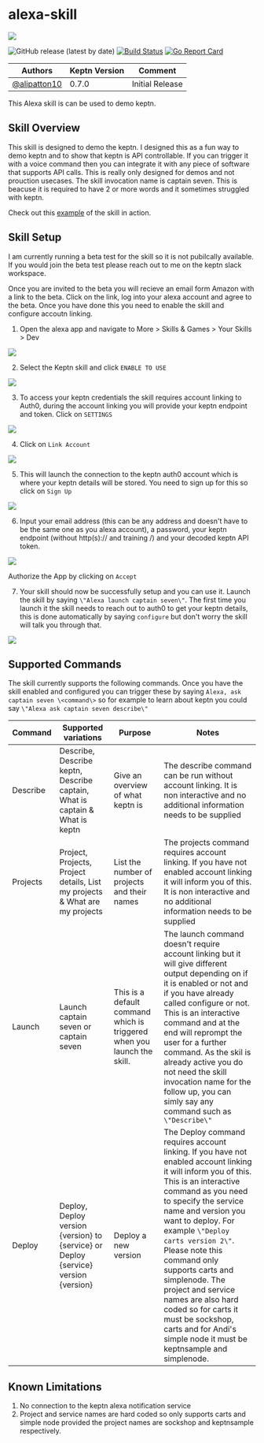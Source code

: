 # alexa-skill
<img src="https://github.com/keptn/keptn/raw/master/assets/keptn.png" />

![GitHub release (latest by date)](https://img.shields.io/github/v/release/keptn-sandbox/alexa-notification-service)
[![Build Status](https://travis-ci.org/keptn-sandbox/alexa-notification-service.svg?branch=master)](https://travis-ci.org/keptn-sandbox/alexa-notification-service)
[![Go Report Card](https://goreportcard.com/badge/github.com/keptn-sandbox/alexa-notification-service)](https://goreportcard.com/report/github.com/keptn-sandbox/alexa-notification-service)

| Authors | Keptn Version | Comment |
| ------ | --------------| -------- |
| [@alipatton10](https://github.com/alipatton10) | 0.7.0 | Initial Release |

This Alexa skill is can be used to demo keptn.

## Skill Overview
This skill is designed to demo the keptn. I designed this as a fun way to demo keptn and to show that keptn is API controllable. If you can trigger it with a voice command then you can integrate it with any piece of software that supports API calls. This is really only designed for demos and not prouction usecases. The skill invocation name is captain seven. This is beacuse it is required to have 2 or more words and it sometimes struggled with keptn.

Check out this [example](./videos/keptn070.mp4) of the skill in action.

## Skill Setup
I am currently running a beta test for the skill so it is not pubilcally available. If you would join the beta test please reach out to me on the keptn slack workspace.

Once you are invited to the beta you will recieve an email form Amazon with a link to the beta. Click on the link, log into your alexa account and agree to the beta.
Once you have done this you need to enable the skill and configure accoutn linking.
1. Open the alexa app and navigate to More > Skills & Games > Your Skills > Dev

![](./images/setup/dev.PNG)

2. Select the Keptn skill and click `ENABLE TO USE`

![](./images/setup/enable.PNG)

3. To access your keptn credentials the skill requires account linking to Auth0, during the account linking you will provide your keptn endpoint and token. Click on `SETTINGS`

![](./images/setup/settings.PNG)

4. Click on `Link Account`

![](./images/setup/link.PNG)

5. This will launch the connection to the keptn auth0 account which is where your keptn details will be stored. You need to sign up for this so click on `Sign Up`

![](./images/setup/signup.PNG)

6. Input your email address \(this can be any address and doesn't have to be the same one as you alexa account\), a password, your keptn endpoint \(without http\(s\):\/\/ and training \/\) and your decoded keptn API token.

![](./images/setup/details.PNG)

Authorize the App by clicking on `Accept`

7. Your skill should now be successfully setup and you can use it. Launch the skill by saying `\"Alexa launch captain seven\"`. The first time you launch it the skill needs to reach out to auth0 to get your keptn details, this is done automatically by saying `configure` but don't worry the skill will talk you through that.

![](./images/setup/done.PNG)

## Supported Commands

The skill currently supports the following commands. Once you have the skill enabled and configured you can trigger these by saying `Alexa, ask captain seven \<command\>` so for example to learn about keptn you could say `\"Alexa ask captain seven describe\"`

| Command | Supported variations | Purpose | Notes |
| ------- | -------------------- | ------- | ----- |
| Describe | Describe, Describe keptn, Describe captain, What is captain & What is keptn | Give an overview of what keptn is | The describe command can be run without account linking. It is non interactive and no additional information needs to be supplied |
| Projects | Project, Projects, Project details, List my projects & What are my projects | List the number of projects and their names | The projects command requires account linking. If you have not enabled account linking it will inform you of this. It is non interactive and no additional information needs to be supplied |
| Launch | Launch captain seven or captain seven | This is a default command which is triggered when you launch the skill. | The launch command doesn't require account linking but it will give different output depending on if it is enabled or not and if you have already called configure or not. This is an interactive command and at the end will reprompt the user for a further command. As the skil is already active you do not need the skill invocation name for the follow up, you can simly say any command such as `\"Describe\"` |
| Deploy | Deploy, Deploy version \{version\} to \{service\} or Deploy \{service\} version \{version\} | Deploy a new version | The Deploy command requires account linking. If you have not enabled account linking it will inform you of this. This is an interactive command as you need to specify the service name and version you want to deploy. For example `\"Deploy carts version 2\"`. Please note this command only supports carts and simplenode. The project and service names are also hard coded so for carts it must be sockshop, carts and for Andi's simple node it must be keptnsample and simplenode. |

## Known Limitations
1. No connection to the keptn alexa notification service
2. Project and service names are hard coded so only supports carts and simple node provided the project names are sockshop and keptnsample respectively.
